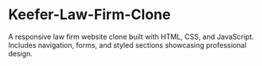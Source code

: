 # Keefer-Law-Firm-Clone
A responsive law firm website clone built with HTML, CSS, and JavaScript. Includes navigation, forms, and styled sections showcasing professional design.
